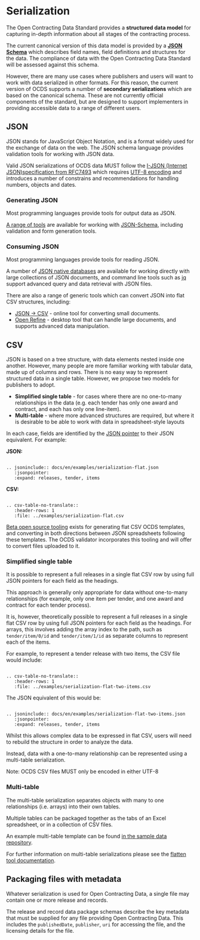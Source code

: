 # Serialization

The Open Contracting Data Standard provides a **structured data model** for capturing in-depth information about all stages of the contracting process.

The current canonical version of this data model is provided by a **[JSON Schema](../../../schema/release)** which describes field names, field definitions and structures for the data. The compliance of data with the Open Contracting Data Standard will be assessed against this schema.

However, there are many use cases where publishers and users will want to work with data serialized in other formats. For this reason, the current version of OCDS supports a number of **secondary serializations** which are based on the canonical schema. These are not currently official components of the standard, but are designed to support implementers in providing accessible data to a range of different users.

## JSON

JSON stands for JavaScript Object Notation, and is a format widely used for the exchange of data on the web. The JSON schema language provides validation tools for working with JSON data.

Valid JSON serializations of OCDS data MUST follow the [I-JSON (Internet JSON)specification from RFC7493](https://tools.ietf.org/html/rfc7493) which requires [UTF-8 encoding](https://en.wikipedia.org/wiki/UTF-8) and introduces a number of constrains and recommendations for handling numbers, objects and dates.

### Generating JSON

Most programming languages provide tools for output data as JSON.

[A range of tools](http://json-schema.org/implementations.html) are available for working with [JSON-Schema](http://json-schema.org/), including validation and form generation tools.

### Consuming JSON

Most programming languages provide tools for reading JSON.

A number of [JSON native databases](http://en.wikipedia.org/wiki/NoSQL) are available for working directly with large collections of JSON documents, and command line tools such as [jq](http://stedolan.github.io/jq/) support advanced query and data retrieval with JSON files.

There are also a range of generic tools which can convert JSON into flat CSV structures, including:

* [JSON -> CSV](http://konklone.io/json/) - online tool for converting small documents.
* [Open Refine](http://openrefine.org/) - desktop tool that can handle large documents, and supports advanced data manipulation.

## CSV

JSON is based on a tree structure, with data elements nested inside one another. However, many people are more familiar working with tabular data, made up of columns and rows. There is no easy way to represent structured data in a single table. However, we propose two models for publishers to adopt.

* **Simplified single table** - for cases where there are no one-to-many relationships in the data (e.g. each tender has only one award and contract, and each has only one line-item).
* **Multi-table** - where more advanced structures are required, but where it is desirable to be able to work with data in spreadsheet-style layouts

In each case, fields are identified by the [JSON pointer](http://tools.ietf.org/html/rfc6901) to their JSON equivalent. For example:

**JSON:**

```eval_rst

.. jsoninclude:: docs/en/examples/serialization-flat.json
   :jsonpointer:
   :expand: releases, tender, items

```

**CSV:**

```eval_rst

.. csv-table-no-translate::
   :header-rows: 1
   :file: ../examples/serialization-flat.csv
```

[Beta open source tooling](http://flatten-tool.readthedocs.io/en/latest/usage-ocds/) exists for generating flat CSV OCDS templates, and converting in both directions between JSON spreadsheets following these templates. The OCDS validator incorporates this tooling and will offer to convert files uploaded to it.

### Simplified single table

It is possible to represent a full releases in a single flat CSV row by using full JSON pointers for each field as the headings.

This approach is generally only appropriate for data without one-to-many relationships (for example, only one item per tender, and one award and contract for each tender process).

It is, however, theoretically possible to represent a full releases in a single flat CSV row by using full JSON pointers for each field as the headings. For arrays, this involves adding the array index to the path, such as ```tender/item/0/id``` and ```tender/item/1/id``` as separate columns to represent each of the items.

For example, to represent a tender release with two items, the CSV file would include:

```eval_rst

.. csv-table-no-translate::
   :header-rows: 1
   :file: ../examples/serialization-flat-two-items.csv
```

The JSON equivalent of this would be:

```eval_rst

.. jsoninclude:: docs/en/examples/serialization-flat-two-items.json
   :jsonpointer:
   :expand: releases, tender, items

```

Whilst this allows complex data to be expressed in flat CSV, users will need to rebuild the structure in order to analyze the data.

Instead, data with a one-to-many relationship can be represented using a multi-table serialization.

Note: OCDS CSV files MUST only be encoded in either UTF-8

### Multi-table

The multi-table serialization separates  objects with many to one relationships (i.e. arrays) into their own tables.

Multiple tables can be packaged together as the tabs of an Excel spreadsheet, or in a collection of CSV files.

An example multi-table template can be found [in the sample data repository](https://github.com/open-contracting/sample-data/tree/master/flat-template).

For further information on multi-table serializations please see the [flatten tool documentation](http://flatten-tool.readthedocs.io/en/latest/).

## Packaging files with metadata

Whatever serialization is used for Open Contracting Data, a single file may contain one or more release and records.

The release and record data package schemas describe the key metadata that must be supplied for any file providing Open Contracting Data. This includes the `publishedDate`, `publisher`, `uri` for accessing the file, and the licensing details for the file.
